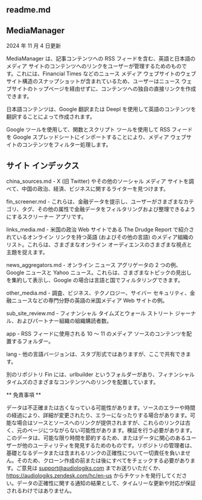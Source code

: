 readme.md
--

## MediaManager

2024 年 11 月 4 日更新

MediaManager は、記事コンテンツへの RSS フィードを含む、英語と日本語のメディア サイトのコンテンツへのリンクをユーザーが管理するためのものです。これには、Financial Times などのニュース メディア ウェブサイトのウェブサイト構造のスナップショットが含まれているため、ユーザーはニュース ウェブサイトのトップページを経由せずに、コンテンツへの独自の直接リンクを作成できます。

日本語コンテンツは、Google 翻訳または Deepl を使用して英語のコンテンツを翻訳することによって作成されます。

Google ツールを使用して、関数とスクリプト ツールを使用して RSS フィードを Google スプレッドシートにインポートすることにより、メディア ウェブサイトのコンテンツをフィルター処理します。


## サイト インデックス

china_sources.md - X (旧 Twitter) やその他のソーシャル メディア サイトを調べて、中国の政治、経済、ビジネスに関するライターを見つけます。

fin_screener.md - これらは、金融データを提示し、ユーザーがさまざまなカテゴリ、タグ、その他の属性で金融データをフィルタリングおよび整理できるようにするスクリーナー アプリです。

links_media.md - 米国の政治 Web サイトである The Drudge Report で紹介されているオンライン リンクを持つ英語 (およびその他の言語) のメディア組織のリスト。これらは、さまざまなオンライン オーディエンスのさまざまな視点と主題を捉えます。

news_aggregators.md - オンライン ニュース アグリゲータの 2 つの例、Google ニュースと Yahoo ニュース。これらは、さまざまなトピックの見出しを集約して表示し、Google の場合は言語と国でフィルタリングできます。

other_media.md - 調査、ビジネス、テクノロジー、サイバー セキュリティ、金融ニュースなどの専門分野の英語の米国メディア Web サイトの例。

sub_site_review.md - フィナンシャル タイムズとウォール ストリート ジャーナル、およびパートナー組織の組織購読者数。

app - RSS フィードに使用される 10 ～ 11 のメディア ソースのコンテンツを配置するフォルダー。

lang - 他の言語バージョンは、スタブ形式ではありますが、ここで共有できます。

別のリポジトリ Fin には、urlbuilder というフォルダーがあり、フィナンシャル タイムズのさまざまなコンテンツへのリンクを配置しています。

** 免責事項 **

データは不正確または古くなっている可能性があります。ソースのエラーや時間の経過により、詳細が変更されたり、エラーになったりする場合があります。可能な場合はソースとソースへのリンクが提供されますが、これらのリンクは古く、元のページにつながらない可能性があります。検証を行う必要があります。このデータは、可能な限り時間を節約するため、またはデータに関心のあるユーザーが他のユーティリティを発見するためのものです。リポジトリの管理者は、基礎となるデータまたは含まれるリンクの正確性について一切責任を負いません。そのため、クローン作成の前または後にすべてをチェックする必要があります。ご意見は support@audiologiks.com までお送りいただくか、https://audiologiks.zendesk.com/hc/en-us からチケットを発行してください。データの正確性に関する通知の結果として、タイムリーな更新や対応が保証されるわけではありません。